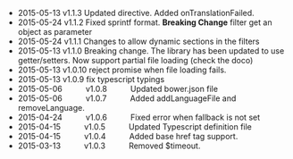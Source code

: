 * 2015-05-13   v1.1.3   Updated directive.  Added onTranslationFailed.   
* 2015-05-24   v1.1.2   Fixed sprintf format. **Breaking Change** filter get an object as parameter
* 2015-05-24   v1.1.1   Changes to allow dynamic sections in the filters
* 2015-05-13   v1.1.0   Breaking change. The library has been updated to use getter/setters. 
                        Now support partial file loading (check the doco)
* 2015-05-13   v1.0.10  reject promise when file loading fails.
* 2015-05-13   v1.0.9   fix typescript typings
* 2015-05-06   v1.0.8   Updated bower.json file 
* 2015-05-06   v1.0.7   Added addLanguageFile and removeLanguage. 
* 2015-04-24   v1.0.6   Fixed error when fallback is not set  
* 2015-04-15   v1.0.5   Updated Typescript definition file  
* 2015-04-15   v1.0.4   Added base href tag support.  
* 2015-03-13   v1.0.3   Removed $timeout.  